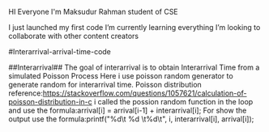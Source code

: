 HI Everyone 
I'm Maksudur Rahman student of CSE


I just launched my first code
I’m currently learning everything
I’m looking to collaborate with other content creators

#Interarrival-arrival-time-code

##Interarrival## The goal of interarrival is to obtain Interarrival Time from a simulated Poisson Process Here i use poisson random generator to generate random for interarrival time. Poisson distribution reference:https://stackoverflow.com/questions/1057621/calculation-of-poisson-distribution-in-c i called the possion random function in the loop and use the formula:arrival[i] = arrival[i-1] + interarrival[i]; For show the output use the formula:printf("%d\t %d \t%d\t", i, interarrival[i], arrival[i]);
